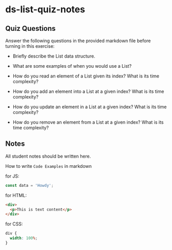 # ds-list-quiz-notes

## Quiz Questions

Answer the following questions in the provided markdown file before turning in this exercise:

- Briefly describe the List data structure.

- What are some examples of when you would use a List?

- How do you read an element of a List given its index? What is its time complexity?

- How do you add an element into a List at a given index? What is its time complexity?

- How do you update an element in a List at a given index? What is its time complexity?

- How do you remove an element from a List at a given index? What is its time complexity?

## Notes

All student notes should be written here.

How to write `Code Examples` in markdown

for JS:

```javascript
const data = 'Howdy';
```

for HTML:

```html
<div>
  <p>This is text content</p>
</div>
```

for CSS:

```css
div {
  width: 100%;
}
```

